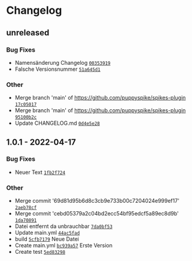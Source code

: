 # Changelog

## unreleased

### Bug Fixes

- Namensänderung Changelog [`00353919`](https://github.com/puppyspike/spikes-plugin/commit/0035391939329dcf3ac9661eb37fa4e1859fb879)
- Falsche Versionsnummer [`51a645d1`](https://github.com/puppyspike/spikes-plugin/commit/51a645d1b6d46070ab92b8ce07fc20e1102c216f)

### Other

- Merge branch 'main' of https://github.com/puppyspike/spikes-plugin [`17c05017`](https://github.com/puppyspike/spikes-plugin/commit/17c05017a3c064a11ef46ebd8e969543c053f120)
- Merge branch 'main' of https://github.com/puppyspike/spikes-plugin [`95100b2c`](https://github.com/puppyspike/spikes-plugin/commit/95100b2c8bec53c8cdc55951105ad0128bf63736)
- Update CHANGELOG.md [`0d4e5e28`](https://github.com/puppyspike/spikes-plugin/commit/0d4e5e2805c48c8caf133b53833a3a0ed288284c)

## 1.0.1 - 2022-04-17

### Bug Fixes

- Neuer Text [`1fb2f724`](https://github.com/puppyspike/spikes-plugin/commit/1fb2f724c8d1b69e694f601b6b4850f226252c3a)

### Other

- Merge commit '69d81d95b6d8c3cb9e733b00c7204024e999ef17' [`2aeb78cf`](https://github.com/puppyspike/spikes-plugin/commit/2aeb78cf84509d2fe3b41f70d93f1271f28f627d)
- Merge commit 'cebd05379a2c04bd2ecc54bf95edcf5a89ec8d9b' [`1da70891`](https://github.com/puppyspike/spikes-plugin/commit/1da7089177adf0d10943cfd44fafd8d25d8e92cb)
- Datei entfernt da unbrauchbar [`7da0bf53`](https://github.com/puppyspike/spikes-plugin/commit/7da0bf530370e2adafafdb9902b28ff62c23554f)
- Update main.yml [`44ac5fad`](https://github.com/puppyspike/spikes-plugin/commit/44ac5fad729dbf3b105b6c077d1f0072bc88ed43)
- build [`5cfb7179`](https://github.com/puppyspike/spikes-plugin/commit/5cfb7179b8a4765ce4fb2d6b4e5b45a7f852ab79)
Neue Datei
- Create main.yml [`bc939a57`](https://github.com/puppyspike/spikes-plugin/commit/bc939a5776f5aa6242b7256f48d58dd883791ff6)
Erste Version
- Create test [`5ed83298`](https://github.com/puppyspike/spikes-plugin/commit/5ed8329891ac682e756f4273e21b901f3bc9dcab)